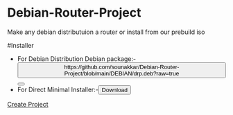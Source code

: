 # Debian-Router-Project
Make any debian distributuion a router or install from our prebuild iso

#Installer
<ul>
 <li>For Debian Distribution Debian package:-<button>https://github.com/sounakkar/Debian-Router-Project/blob/main/DEBIAN/drp.deb?raw=true<button></li>
  <li>For Direct Minimal Installer:-<button>Download</button>  </li>
  </ul>
<a href="#" class="button big">Create Project</a>
